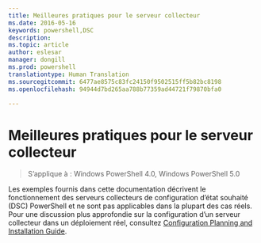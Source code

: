 ```yaml
---
title: Meilleures pratiques pour le serveur collecteur
ms.date: 2016-05-16
keywords: powershell,DSC
description: 
ms.topic: article
author: eslesar
manager: dongill
ms.prod: powershell
translationtype: Human Translation
ms.sourcegitcommit: 6477ae8575c83fc24150f9502515ff5b82bc8198
ms.openlocfilehash: 94944d7bd265aa788b77359ad44721f79870bfa0

---
```


# Meilleures pratiques pour le serveur collecteur

>S’applique à : Windows PowerShell 4.0, Windows PowerShell 5.0

Les exemples fournis dans cette documentation décrivent le fonctionnement des serveurs collecteurs de configuration d’état souhaité (DSC) PowerShell et ne sont pas applicables dans la plupart des cas réels. Pour une discussion plus approfondie sur la configuration d’un serveur collecteur dans un déploiement réel, consultez [Configuration Planning and Installation Guide](https://github.com/PowerShell/Whitepapers/blob/master/PullServerCPIG/PullServerCPIG.md).




<!--HONumber=Aug16_HO3-->


